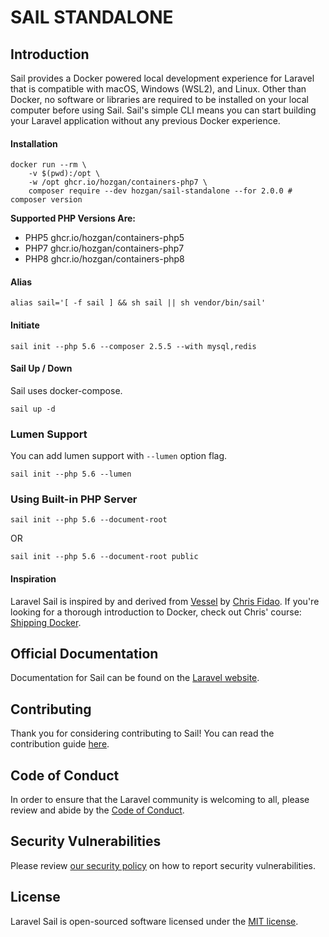 # SAIL STANDALONE


## Introduction

Sail provides a Docker powered local development experience for Laravel that is compatible with macOS, Windows (WSL2), and Linux. Other than Docker, no software or libraries are required to be installed on your local computer before using Sail. Sail's simple CLI means you can start building your Laravel application without any previous Docker experience.


#### Installation

```
docker run --rm \
    -v $(pwd):/opt \
    -w /opt ghcr.io/hozgan/containers-php7 \
    composer require --dev hozgan/sail-standalone --for 2.0.0 # composer version
```

**Supported PHP Versions Are:**
- PHP5 ghcr.io/hozgan/containers-php5
- PHP7 ghcr.io/hozgan/containers-php7
- PHP8 ghcr.io/hozgan/containers-php8

#### Alias

```
alias sail='[ -f sail ] && sh sail || sh vendor/bin/sail'
```

#### Initiate
```
sail init --php 5.6 --composer 2.5.5 --with mysql,redis
```
#### Sail Up / Down

Sail uses docker-compose.

```
sail up -d
```

### Lumen Support

You can add lumen support with `--lumen` option flag.

```
sail init --php 5.6 --lumen
```

### Using Built-in PHP Server

```
sail init --php 5.6 --document-root
```
OR
```
sail init --php 5.6 --document-root public
```



#### Inspiration

Laravel Sail is inspired by and derived from [Vessel](https://github.com/shipping-docker/vessel) by [Chris Fidao](https://github.com/fideloper). If you're looking for a thorough introduction to Docker, check out Chris' course: [Shipping Docker](https://serversforhackers.com/shipping-docker).

## Official Documentation

Documentation for Sail can be found on the [Laravel website](https://laravel.com/docs/sail).

## Contributing

Thank you for considering contributing to Sail! You can read the contribution guide [here](.github/CONTRIBUTING.md).

## Code of Conduct

In order to ensure that the Laravel community is welcoming to all, please review and abide by the [Code of Conduct](https://laravel.com/docs/contributions#code-of-conduct).

## Security Vulnerabilities

Please review [our security policy](https://github.com/laravel/sail/security/policy) on how to report security vulnerabilities.

## License

Laravel Sail is open-sourced software licensed under the [MIT license](LICENSE.md).
